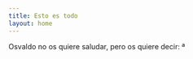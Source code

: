 ```yaml
---
title: Esto es todo
layout: home
---
```


Osvaldo no os quiere saludar, pero os quiere decir: ª




